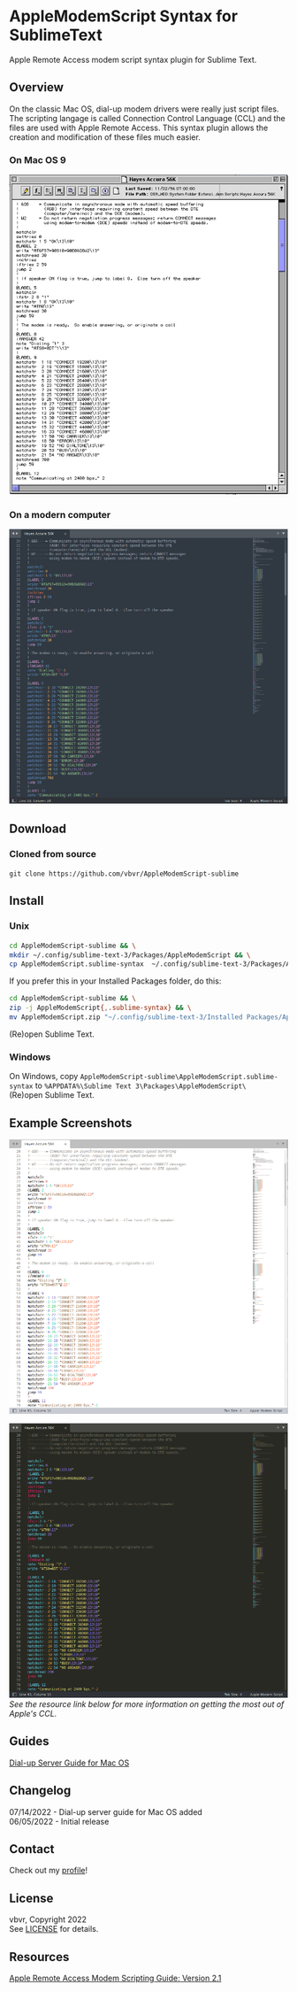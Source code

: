 # AppleModemScript Syntax for SublimeText

Apple Remote Access modem script syntax plugin for Sublime Text.

## Overview

On the classic Mac OS, dial-up modem drivers were really just script files. The scripting langage is
called Connection Control Language (CCL) and the files are used with Apple Remote Access. This
syntax plugin allows the creation and modification of these files much easier.

### On Mac OS 9

![example in stock editor or BBEdit](shots/BBEdit.png "Viewing script file within BBEdit")

### On a modern computer

![example in Sublime Text](shots/Mariana.png "Viewing script file within Sublime Text")

## Download

### Cloned from source

`git clone https://github.com/vbvr/AppleModemScript-sublime`

## Install

### Unix

```bash
cd AppleModemScript-sublime && \
mkdir ~/.config/sublime-text-3/Packages/AppleModemScript && \
cp AppleModemScript.sublime-syntax  ~/.config/sublime-text-3/Packages/AppleModemScript/
```

If you prefer this in your Installed Packages folder, do this:

```bash
cd AppleModemScript-sublime && \
zip -j AppleModemScript{,.sublime-syntax} && \
mv AppleModemScript.zip "~/.config/sublime-text-3/Installed Packages/AppleModemScript.sublime-package"
```

(Re)open Sublime Text.

### Windows

On Windows, copy `AppleModemScript-sublime\AppleModemScript.sublime-syntax` to
`%APPDATA%\Sublime Text 3\Packages\AppleModemScript\`  
(Re)open Sublime Text.

## Example Screenshots

 ![image](shots/Celeste.png "Celeste Color Scheme")  
  
 ![image](shots/Monokai.png "Monokai Color Scheme")  
 _See the resource link below for more information on getting the most out of Apple's CCL._
 
## Guides

[Dial-up Server Guide for Mac OS](docs/DialupServerGuide.md)

## Changelog

07/14/2022 - Dial-up server guide for Mac OS added  
06/05/2022 - Initial release

## Contact

Check out my [profile](https://github.com/vbvr)!

## License

vbvr, Copyright 2022  
See [LICENSE](./LICENSE) for details.

## Resources

[Apple Remote Access Modem Scripting Guide: Version 2.1](https://web.archive.org/web/20030916190858/http://developer.apple.com/macos/opentransport/docs/dev/ARA_Modem_Scripting_Guide.pdf)
